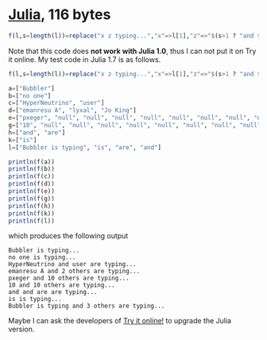# [Julia][1], 116 bytes
    
```julia
f(l,s=length(l))=replace("x z typing...","x"=>l[1],"z"=>"$(s>1 ? "and $(s>2 ? "$(s-1) others" : l[2]) are" : "is")")
```    
Note that this code does **not work with Julia 1.0**, thus I can not put it on Try it online. My test code in Julia 1.7 is as follows.

```julia
f(l,s=length(l))=replace("x z typing...","x"=>l[1],"z"=>"$(s>1 ? "and $(s>2 ? "$(s-1) others" : l[2]) are" : "is")")

a=["Bubbler"]
b=["no one"]
c=["HyperNeutrino", "user"]
d=["emanresu A", "lyxal", "Jo King"]
e=["pxeger", "null", "null", "null", "null", "null", "null", "null", "null", "null", "null"]
g=["10", "null", "null", "null", "null", "null", "null", "null", "null", "null", "null"]
h=["and", "are"]
k=["is"]
l=["Bubbler is typing", "is", "are", "and"]

println(f(a))
println(f(b))
println(f(c))
println(f(d))
println(f(e))
println(f(g))
println(f(h))
println(f(k))
println(f(l))
```

which produces the following output

```
Bubbler is typing...
no one is typing...
HyperNeutrino and user are typing...
emanresu A and 2 others are typing...
pxeger and 10 others are typing...
10 and 10 others are typing...
and and are are typing...
is is typing...
Bubbler is typing and 3 others are typing...
```

Maybe I can ask the developers of [Try it online!](https://tio.run/) to upgrade the Julia version.
    
[1]: https://julialang.org/